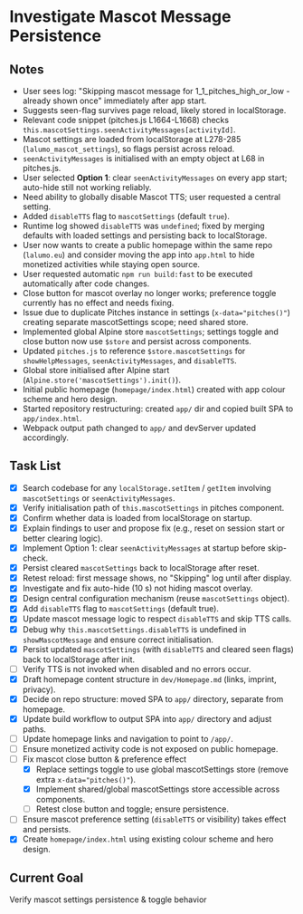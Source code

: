 # Investigate Mascot Message Persistence

## Notes
- User sees log: "Skipping mascot message for 1_1_pitches_high_or_low - already shown once" immediately after app start.
- Suggests seen-flag survives page reload, likely stored in localStorage.
- Relevant code snippet (pitches.js L1664-L1668) checks `this.mascotSettings.seenActivityMessages[activityId]`.
- Mascot settings are loaded from localStorage at L278-285 (`lalumo_mascot_settings`), so flags persist across reload.
- `seenActivityMessages` is initialised with an empty object at L68 in pitches.js.
- User selected **Option 1**: clear `seenActivityMessages` on every app start; auto-hide still not working reliably.
- Need ability to globally disable Mascot TTS; user requested a central setting.
- Added `disableTTS` flag to `mascotSettings` (default `true`).
- Runtime log showed `disableTTS` was `undefined`; fixed by merging defaults with loaded settings and persisting back to localStorage.
- User now wants to create a public homepage within the same repo (`lalumo.eu`) and consider moving the app into `app.html` to hide monetized activities while staying open source.
- User requested automatic `npm run build:fast` to be executed automatically after code changes.
- Close button for mascot overlay no longer works; preference toggle currently has no effect and needs fixing.
- Issue due to duplicate Pitches instance in settings (`x-data="pitches()"`) creating separate mascotSettings scope; need shared store.
- Implemented global Alpine store `mascotSettings`; settings toggle and close button now use `$store` and persist across components.
- Updated `pitches.js` to reference `$store.mascotSettings` for `showHelpMessages`, `seenActivityMessages`, and `disableTTS`.
- Global store initialised after Alpine start (`Alpine.store('mascotSettings').init()`).
- Initial public homepage (`homepage/index.html`) created with app colour scheme and hero design.
- Started repository restructuring: created `app/` dir and copied built SPA to `app/index.html`.
- Webpack output path changed to `app/` and devServer updated accordingly.

## Task List
- [x] Search codebase for any `localStorage.setItem` / `getItem` involving `mascotSettings` or `seenActivityMessages`.
- [x] Verify initialisation path of `this.mascotSettings` in pitches component.
- [x] Confirm whether data is loaded from localStorage on startup.
- [x] Explain findings to user and propose fix (e.g., reset on session start or better clearing logic).
- [x] Implement Option 1: clear `seenActivityMessages` at startup before skip-check.
- [x] Persist cleared `mascotSettings` back to localStorage after reset.
- [x] Retest reload: first message shows, no "Skipping" log until after display.
- [x] Investigate and fix auto-hide (10 s) not hiding mascot overlay.
- [x] Design central configuration mechanism (reuse `mascotSettings` object).
- [x] Add `disableTTS` flag to `mascotSettings` (default true).
- [x] Update mascot message logic to respect `disableTTS` and skip TTS calls.
- [x] Debug why `this.mascotSettings.disableTTS` is undefined in `showMascotMessage` and ensure correct initialisation.
- [x] Persist updated `mascotSettings` (with `disableTTS` and cleared seen flags) back to localStorage after init.
- [ ] Verify TTS is not invoked when disabled and no errors occur.
- [x] Draft homepage content structure in `dev/Homepage.md` (links, imprint, privacy).
- [x] Decide on repo structure: moved SPA to `app/` directory, separate from homepage.
- [x] Update build workflow to output SPA into `app/` directory and adjust paths.
- [ ] Update homepage links and navigation to point to `/app/`.
- [ ] Ensure monetized activity code is not exposed on public homepage.
- [ ] Fix mascot close button & preference effect
  - [x] Replace settings toggle to use global mascotSettings store (remove extra `x-data="pitches()"`).
  - [x] Implement shared/global mascotSettings store accessible across components.
  - [ ] Retest close button and toggle; ensure persistence.
- [ ] Ensure mascot preference setting (`disableTTS` or visibility) takes effect and persists.
- [x] Create `homepage/index.html` using existing colour scheme and hero design.

## Current Goal
Verify mascot settings persistence & toggle behavior